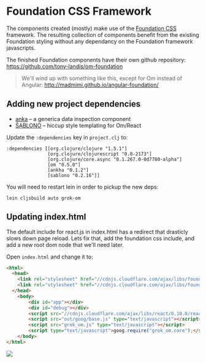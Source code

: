 # Foundation CSS Framework

The components created (mostly) make use of the [Foundation CSS](http://foundation.zurb.com/docs/) framework.
The resulting collection of components benefit from the existing Foundation
styling without any dependancy on the Foundation framework javascripts.

The finished Foundation components have their own github repository:
https://github.com/tony-landis/om-foundation

> We'll wind up with something like this, except for Om instead of Angular:
> http://madmimi.github.io/angular-foundation/


## Adding new project dependencies

* [anka](https://github.com/noprompt/ankha)   &ndash; a generica data inspection component
* [ŜABLONO](https://github.com/r0man/sablono) &ndash;  hiccup style templating for Om/React

Update the `:dependencies` key in `project.clj` to:

```clojurescript
:dependencies [[org.clojure/clojure "1.5.1"]
               [org.clojure/clojurescript "0.0-2173"]
               [org.clojure/core.async "0.1.267.0-0d7780-alpha"]
               [om "0.5.0"]
               [ankha "0.1.2"]
               [sablono "0.2.16"]]
```

You will need to restart lein in order to pickup the new deps:

```shell
lein cljsbuild auto grok-om
```


## Updating index.html

The default include for react.js in index.html has a redirect that drasticly slows down page reload.
Lets fix that, add the foundation css include, and add a new root dom node that we'll need later.

Open `index.html` and change it to:

```html
<html>
  <head>
    <link rel="stylesheet" href="//cdnjs.cloudflare.com/ajax/libs/foundation/5.2.2/css/normalize.min.css">
    <link rel="stylesheet" href="//cdnjs.cloudflare.com/ajax/libs/foundation/5.2.2/css/foundation.min.css">
  </head>
    <body>
        <div id="app"></div>
        <div id="debug"></div>
        <script src="//cdnjs.cloudflare.com/ajax/libs/react/0.10.0/react.js"></script>
        <script src="out/goog/base.js" type="text/javascript"></script>
        <script src="grok_om.js" type="text/javascript"></script>
        <script type="text/javascript">goog.require("grok_om.core");</script>
    </body>
</html>
```


![](http://foundation.zurb.com/assets/img/homepage/hero-image.svg)
